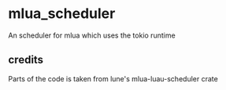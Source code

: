 # mlua_scheduler

An scheduler for mlua which uses the tokio runtime

## credits

Parts of the code is taken from lune's mlua-luau-scheduler crate
